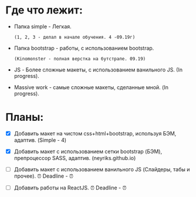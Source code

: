 # Где что лежит:

*  Папка simple - Легкая.

       (1, 2, 3 - делал в начале обучения. 4 -09.19г)

*  Папка bootstrap - работы, с использованием bootstrap.

       (Kinomonster - полная верстка на бутстрапе. 09.19)

*  JS - Более сложные макеты, с использованием ванильного JS. (In progress).

*  Massive work - самые сложные макеты, сделанные мной. (In progress).

# Планы:

- [x] Добавить макет на чистом css+html+bootstrap, используя БЭМ, адаптив. (Simple - 4)
- [x] Добавить макет с использованием сетки bootstrap (БЭМ), препроцессор SASS, адаптив. (neyriks.github.io)
- [ ] Добавить макет с использованием ванильного JS (Слайдеры, табы и прочее). :alarm_clock:  Deadline -  :alarm_clock:
- [ ] Добавить работы на ReactJS. :alarm_clock:  Deadline -  :alarm_clock:

